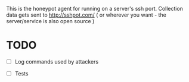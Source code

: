 This is the honeypot agent for running on a server's ssh port. Collection data gets sent to http://sshpot.com/ ( or wherever you want - the server/service is also open source )
# TODO

* [ ] Log commands used by attackers
* [ ] Tests


